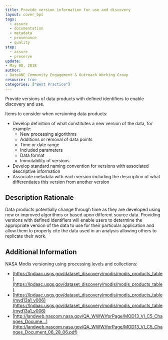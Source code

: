 ```yaml
---
title: Provide version information for use and discovery
layout: cover_bps
tags:
  - assure
  - documentation
  - metadata
  - provenance
  - quality
step:
  - assure
  - preserve
update:
- May 08, 2018
author:
- DataONE Community Engagement & Outreach Working Group
resource: true
categories: ["Best Practice"]
---
```


Provide versions of data products with defined identifiers to enable discovery and use.

Items to consider when versioning data products:
- Develop definition of what constitutes a new version of the data, for example:
  - New processing algorithms
  - Additions or removal of data points
  - Time or date range
  - Included parameters
  - Data format
  - Immutability of versions
- Develop standard naming convention for versions with associated descriptive information
- Associate metadata with each version including the description of what differentiates this version from another version

## Description Rationale

Data products potentially change through time as they are developed using new or improved algorithms or based upon different source data. Providing versions with defined identifiers will enable users to determine the appropriate version of the data to use for their particular application and allow them to properly cite the data used in an analysis allowing others to replicate their work.

## Additional Information

NASA Modis versioning using processing levels and collections:
- [https://lpdaac.usgs.gov/dataset_discovery/modis/modis_products_table](https://lpdaac.usgs.gov/dataset_discovery/modis/modis_products_table)
- [https://lpdaac.usgs.gov/dataset_discovery/modis/modis_products_table/myd13a1_v006](https://lpdaac.usgs.gov/dataset_discovery/modis/modis_products_table/myd13a1_v006)
- [http://landweb.nascom.nasa.gov/QA_WWW/forPage/MOD13_VI_C5_Changes_Docume...](http://landweb.nascom.nasa.gov/QA_WWW/forPage/MOD13_VI_C5_Changes_Document_06_28_06.pdf)
